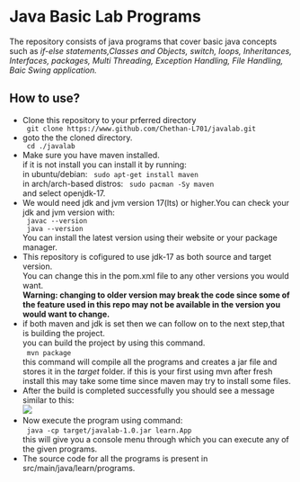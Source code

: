 <h1>Java Basic Lab Programs</h1>
<p>The repository consists of java programs that cover basic java concepts such as <i>if-else statements,Classes and Objects, switch, loops, Inheritances, Interfaces, packages, Multi Threading, Exception Handling, File Handling, Baic Swing application.</i></p>
<h2>How to use?</h2>
<ul>
  <li>
    Clone this repository to your prferred directory
  </li>
  <code> git clone https://www.github.com/Chethan-L701/javalab.git </code>
  <li>
    goto the the cloned directory.
  </li>
  <code> cd ./javalab </code>
  <li>
    Make sure you have maven installed.</br>
    if it is not install you can install it by running:
  </li>
  in ubuntu/debian:
  <code> sudo apt-get install maven </code></br>
  in arch/arch-based distros:
  <code> sudo pacman -Sy maven </code></br>
  and select openjdk-17.
  <li>
    We would need jdk and jvm version 17(lts) or higher.You can check your jdk and jvm version with:</br>
  </li>
  <code> javac --version </code></br>
  <code> java --version </code></br>
  You can install the latest version using their website or your package manager.
  <li>
     This repository is cofigured to use jdk-17 as both source and target version.</br>
     You can change this in the pom.xml file to any other versions you would want.</br>
     <b>Warning: changing to older version may break the code since some of the feature used in this repo may not be available in the version you would want to change.</b>
  </li>
  <li>
    if both maven and jdk is set then we can follow on to the next step,that is building the project.</br>
    you can build the project by using this command.</br>
    <code> mvn package </code></br>
    this command will compile all the programs and creates a jar file and stores it in the <i>target</i> folder.
    if this is your first using mvn after fresh install this may take some time since maven may try to install some files.
  </li>
  <li>
    After the build is completed successfully you should see a message similar to this:</br>
    <img src="https://github.com/Chethan-L701/javalab/assets/63370113/d7fb270e-cf12-4c84-a84b-137eaf9ab00e">
  </li>
  <li>
    Now execute the program using command:</br>
    <code> java -cp target/javalab-1.0.jar learn.App </code></br>
    this will give you a console menu through which you can execute any of the given programs.
  </li>
  <li>
    The source code for all the programs is present in src/main/java/learn/programs.
  </li>
</ul>
